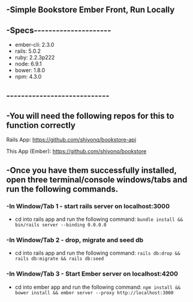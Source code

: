 ## -Simple Bookstore Ember Front, Run Locally
## -Specs---------------------
- ember-cli: 2.3.0
- rails: 5.0.2
- ruby: 2.2.3p222
- node: 6.9.1
- bower: 1.8.0
- npm: 4.3.0                   

## ----------------------------

## -You will need the following repos for this to function correctly
Rails App:
https://github.com/shivonq/bookstore-api

This App (Ember):
https://github.com/shivonq/bookstore

## -Once you have them successfully installed, open three terminal/console windows/tabs and run the following commands.
### -In Window/Tab 1 - start rails server on localhost:3000
- cd into rails app and run the following command:
`bundle install && bin/rails server --binding 0.0.0.0`

### -In Window/Tab 2 - drop, migrate and seed db
- cd into rails app and run the following command:
`rails db:drop && rails db:migrate && rails db:seed`

### -In Window/Tab 3 - Start Ember server on localhost:4200
- cd into ember app and run the following command:
`npm install && bower install && ember server --proxy http://localhost:3000`
